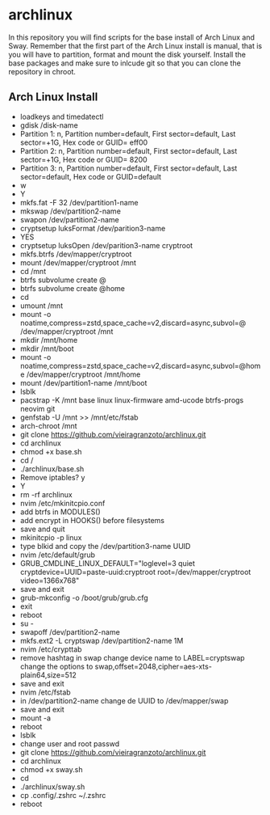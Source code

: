# archlinux

In this repository you will find scripts for the base install of Arch Linux and Sway.
Remember that the first part of the Arch Linux install is manual, that is you will have to partition, format and mount the disk yourself. Install the base packages and make sure to inlcude git so that you can clone the repository in chroot.

## Arch Linux Install

- loadkeys and timedatectl
- gdisk /disk-name
- Partition 1: n, Partition number=default, First sector=default, Last sector=+1G, Hex code or GUID= eff00
- Partition 2: n, Partition number=default, First sector=default, Last sector=+1G, Hex code or GUID= 8200
- Partition 3: n, Partition number=default, First sector=default, Last sector=default, Hex code or GUID=default
- w
- Y
- mkfs.fat -F 32 /dev/partition1-name
- mkswap /dev/partition2-name
- swapon /dev/partition2-name
- cryptsetup luksFormat /dev/parition3-name
- YES
- cryptsetup luksOpen /dev/parition3-name cryptroot
- mkfs.btrfs /dev/mapper/cryptroot
- mount /dev/mapper/cryptroot /mnt
- cd /mnt
- btrfs subvolume create @
- btrfs subvolume create @home
- cd
- umount /mnt
- mount -o noatime,compress=zstd,space_cache=v2,discard=async,subvol=@ /dev/mapper/cryptroot /mnt
- mkdir /mnt/home
- mkdir /mnt/boot
- mount -o noatime,compress=zstd,space_cache=v2,discard=async,subvol=@home /dev/mapper/cryptroot /mnt/home
- mount /dev/partition1-name /mnt/boot
- lsblk
- pacstrap -K /mnt base linux linux-firmware amd-ucode btrfs-progs neovim git
- genfstab -U /mnt >> /mnt/etc/fstab
- arch-chroot /mnt
- git clone https://github.com/vieiragranzoto/archlinux.git
- cd archlinux
- chmod +x base.sh
- cd /
- ./archlinux/base.sh
- Remove iptables? y
- Y
- rm -rf archlinux
- nvim /etc/mkinitcpio.conf
- add btrfs in MODULES()
- add encrypt in HOOKS() before filesystems
- save and quit
- mkinitcpio -p linux
- type blkid and copy the /dev/partition3-name UUID
- nvim /etc/default/grub
- GRUB_CMDLINE_LINUX_DEFAULT="loglevel=3 quiet cryptdevice=UUID=paste-uuid:cryptroot root=/dev/mapper/cryptroot video=1366x768"
- save and exit
- grub-mkconfig -o /boot/grub/grub.cfg
- exit
- reboot
- su -
- swapoff /dev/partition2-name
- mkfs.ext2 -L cryptswap /dev/partition2-name 1M
- nvim /etc/crypttab
- remove hashtag in swap change device name to LABEL=cryptswap change the options to swap,offset=2048,cipher=aes-xts-plain64,size=512
- save and exit
- nvim /etc/fstab
- in /dev/partition2-name change de UUID to /dev/mapper/swap
- save and exit
- mount -a
- reboot
- lsblk
- change user and root passwd
- git clone https://github.com/vieiragranzoto/archlinux.git
- cd archlinux
- chmod +x sway.sh
- cd 
- ./archlinux/sway.sh
- cp .config/.zshrc ~/.zshrc
- reboot
